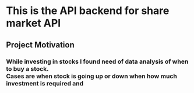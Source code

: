 # This is the API backend for share market API
## Project Motivation
### While investing in stocks I found need of data analysis of when to buy a stock.<br>Cases are when stock is going up or down when how much investment is required and 